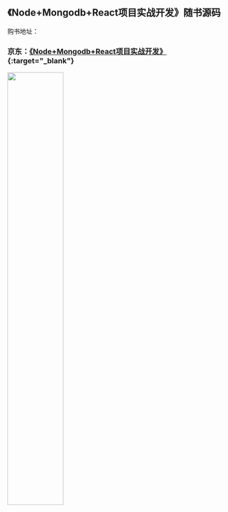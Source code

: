 ## 《Node+Mongodb+React项目实战开发》随书源码
购书地址：
### 京东：[《Node+Mongodb+React项目实战开发》](https://item.jd.com/12872499.html){:target="_blank"}
<img src="https://img14.360buyimg.com/n1/jfs/t1/137231/29/20072/54429/60d1557bE6602dd64/a22645eaf1ce5e2f.jpg" width="50%">
